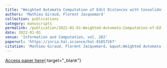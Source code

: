 ```yaml
---
title: "Weighted Automata Computation of Edit Distances with Consolidations and Fragmentations"
authors: 'Mathieu Giraud, Florent Jacquemard'
collection: publications
category: manuscripts
permalink: /publication/2022-01-01-Weighted-Automata-Computation-of-Edit-Distances-with-Consolidations-and-Fragmentations
date: 2022-01-01
venue: 'Information and Computation, vol. 282'
paperurl: 'https://inria.hal.science/hal-01857267'
citation: 'Mathieu Giraud, Florent Jacquemard, &quot;Weighted Automata Computation of Edit Distances with Consolidations and Fragmentations&quot; Information and Computation, vol. 282, 2022.'
---
```

[Access paper here](https://doi.org/10.1016/j.ic.2020.104652){:target="_blank"}
